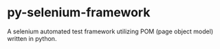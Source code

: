 # py-selenium-framework
A selenium automated test framework utilizing POM (page object model) written in python.
